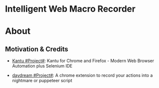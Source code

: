 # Intelligent Web Macro Recorder

# About 

## Motivation & Credits

- [Kantu #Project#](https://github.com/A9T9/Kantu): Kantu for Chrome and Firefox - Modern Web Browser Automation plus Selenium IDE

- [daydream #Project#](https://github.com/segmentio/daydream): A chrome extension to record your actions into a nightmare or puppeteer script 
